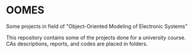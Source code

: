 # OOMES
Some projects in field of "Object-Oriented Modeling of Electronic Systems"

This repository contains some of the projects done for a university course. CAs descriptions, reports, and codes are placed in folders.
